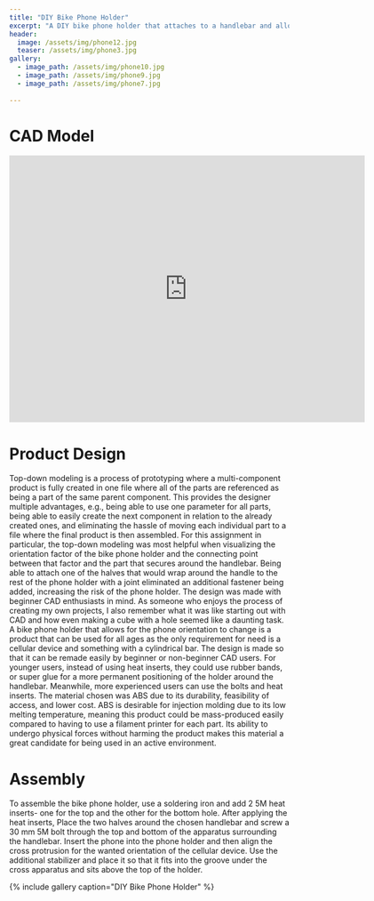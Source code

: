 ```yaml
---
title: "DIY Bike Phone Holder"
excerpt: "A DIY bike phone holder that attaches to a handlebar and allows for the phone to change orientation."
header:
  image: /assets/img/phone12.jpg
  teaser: /assets/img/phone3.jpg
gallery:
  - image_path: /assets/img/phone10.jpg
  - image_path: /assets/img/phone9.jpg
  - image_path: /assets/img/phone7.jpg
   
---
```



# CAD Model
<iframe src="https://vanderbilt643.autodesk360.com/shares/public/SH512d4QTec90decfa6e9c8dbd9baed4fee9?mode=embed" width="640" height="480" allowfullscreen="true" webkitallowfullscreen="true" mozallowfullscreen="true"  frameborder="0"></iframe>


# Product Design
Top-down modeling is a process of prototyping where a multi-component product is fully created in one file where all of the parts are referenced as being a part of the same parent component. This provides the designer multiple advantages, e.g., being able to use one parameter for all parts, being able to easily create the next component in relation to the already created ones, and eliminating the hassle of moving each individual part to a file where the final product is then assembled. For this assignment in particular, the top-down modeling was most helpful when visualizing the orientation factor of the bike phone holder and the connecting point between that factor and the part that secures around the handlebar. Being able to attach one of the halves that would wrap around the handle to the rest of the phone holder with a joint eliminated an additional fastener being added, increasing the risk of the phone holder. The design was made with beginner CAD enthusiasts in mind. As someone who enjoys the process of creating my own projects, I also remember what it was like starting out with CAD and how even making a cube with a hole seemed like a daunting task. A bike phone holder that allows for the phone orientation to change is a product that can be used for all ages as the only requirement for need is a cellular device and something with a cylindrical bar. The design is made so that it can be remade easily by beginner or non-beginner CAD users. For younger users, instead of using heat inserts, they could use rubber bands, or super glue for a more permanent positioning of the holder around the handlebar. Meanwhile, more experienced users can use the bolts and heat inserts. The material chosen was ABS due to its durability, feasibility of access, and lower cost. ABS is desirable for injection molding due to its low melting temperature, meaning this product could be mass-produced easily compared to having to use a filament printer for each part. Its ability to undergo physical forces without harming the product makes this material a great candidate for being used in an active environment. 


# Assembly 
To assemble the bike phone holder, use a soldering iron and add 2 5M heat inserts- one for the top and the other for the bottom hole. After applying the heat inserts, Place the two halves around the chosen handlebar and screw a 30 mm 5M bolt through the top and bottom of the apparatus surrounding the handlebar. Insert the phone into the phone holder and then align the cross protrusion for the wanted orientation of the cellular device. Use the additional stabilizer and place it so that it fits into the groove under the cross apparatus and sits above the top of the holder. 






{% include gallery caption="DIY Bike Phone Holder" %}
